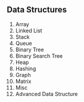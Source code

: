 ## Data Structures

1. Array
2. Linked List
3. Stack
4. Queue
5. Binary Tree
6. Binary Search Tree
7. Heap
8. Hashing
9. Graph
10. Matrix
11. Misc
12. Advanced Data Structure

